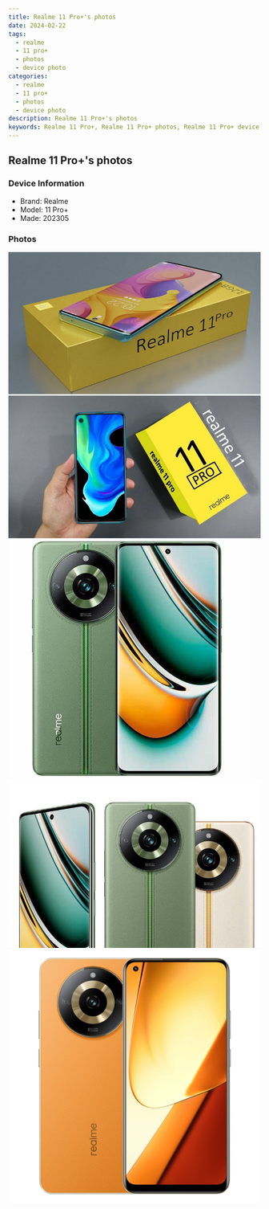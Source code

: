 ```yaml
---
title: Realme 11 Pro+'s photos
date: 2024-02-22
tags: 
  - realme
  - 11 pro+
  - photos
  - device photo
categories: 
  - realme
  - 11 pro+
  - photos
  - device photo
description: Realme 11 Pro+'s photos
keywords: Realme 11 Pro+, Realme 11 Pro+ photos, Realme 11 Pro+ device photo
---
```


## Realme 11 Pro+'s photos

### Device Information

- Brand: Realme
- Model: 11 Pro+
- Made: 202305

### Photos

![/images/best-assets/devices/realme/realme-11-proplus/1.jpg](/images/best-assets/devices/realme/realme-11-proplus/1.jpg)
![/images/best-assets/devices/realme/realme-11-proplus/2.jpg](/images/best-assets/devices/realme/realme-11-proplus/2.jpg)
![/images/best-assets/devices/realme/realme-11-proplus/3.jpg](/images/best-assets/devices/realme/realme-11-proplus/3.jpg)
![/images/best-assets/devices/realme/realme-11-proplus/4.jpg](/images/best-assets/devices/realme/realme-11-proplus/4.jpg)
![/images/best-assets/devices/realme/realme-11-proplus/5.jpg](/images/best-assets/devices/realme/realme-11-proplus/5.jpg)

